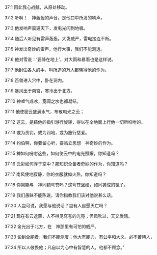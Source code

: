<a id="1"></a>37:1  因此我心战兢，从原处移动。  

<a id="2"></a>37:2  听啊！　神轰轰的声音，是他口中所发的响声。  

<a id="3"></a>37:3  他发响声震遍天下，发电光闪到地极。  

<a id="4"></a>37:4  随后人听见有雷声轰轰，大发威严，雷电接连不断。  

<a id="5"></a>37:5  神发出奇妙的雷声，他行大事，我们不能测透。  

<a id="6"></a>37:6  他对雪说：‘要降在地上’，对大雨和暴雨也是这样说。  

<a id="7"></a>37:7  他封住各人的手，叫所造的万人都晓得他的作为。  

<a id="8"></a>37:8  百兽进入穴中，卧在洞内。  

<a id="9"></a>37:9  暴风出于南宫，寒冷出于北方。  

<a id="10"></a>37:10  神嘘气成冰，宽阔之水也都凝结。  

<a id="11"></a>37:11  他使密云盛满水气，布散电光之云；  

<a id="12"></a>37:12  这云，是藉他的指引游行旋转，得以在全地面上行他一切所吩咐的。  

<a id="13"></a>37:13  或为责罚，或为润地，或为施行慈爱。  

<a id="14"></a>37:14  约伯啊，你要留心听，要站立思想　神奇妙的作为。  

<a id="15"></a>37:15  神如何吩咐这些，如何使云中的电光照耀，你知道吗？  

<a id="16"></a>37:16  云彩如何浮于空中？那知识全备者奇妙的作为，你知道吗？  

<a id="17"></a>37:17  南风使地寂静，你的衣服就如火热，你知道吗？  

<a id="18"></a>37:18  你岂能与　神同铺穹苍吗？这穹苍坚硬，如同铸成的镜子。  

<a id="19"></a>37:19  我们愚昧不能陈说，请你指教我们该对他说甚么话。  

<a id="20"></a>37:20  人岂可说，我愿与他说话？岂有人自愿灭亡吗？  

<a id="21"></a>37:21  现在有云遮蔽，人不得见穹苍的光亮；但风吹过，天又发晴。  

<a id="22"></a>37:22  金光出于北方，在　神那里有可怕的威严。  

<a id="23"></a>37:23  论到全能者，我们不能测度；他大有能力，有公平和大义，必不苦待人，  

<a id="24"></a>37:24  所以人敬畏他；凡自以为心中有智慧的人，他都不顾念。”  
